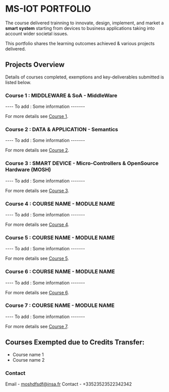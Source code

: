 # MS-IOT PORTFOLIO

The course delivered trainning to innovate, design, implement, and market a **smart system** starting from devices to business applications taking into account wider societal issues.

This portfolio shares the learning outcomes achieved & various projects delivered. 

## Projects Overview

Details of courses completed, exemptions and key-deliverables submitted is listed below.

### Course 1 : MIDDLEWARE & SoA - MiddleWare

---- To add : Some information -------

For more details see [Course 1](./course1.md).

### Course 2 : DATA & APPLICATION - Semantics

---- To add : Some information -------

For more details see [Course 2](./course2.md).

### Course 3 : SMART DEVICE - Micro-Controllers & OpenSource Hardware (MOSH)

---- To add : Some information -------

For more details see [Course 3](./course3.md).

### Course 4 : COURSE NAME - MODULE NAME

---- To add : Some information -------

For more details see [Course 4](./course4.md).

### Course 5 : COURSE NAME - MODULE NAME

---- To add : Some information -------

For more details see [Course 5](./course5.md).

### Course 6 : COURSE NAME - MODULE NAME

---- To add : Some information -------

For more details see [Course 6](./course6.md).

### Course 7 : COURSE NAME - MODULE NAME

---- To add : Some information -------

For more details see [Course 7](./course7.md).


## Courses Exempted due to Credits Transfer: 

- Course name 1 
- Course name 2 


### Contact

Email - moshdfsdf@insa.fr
Contact - +33523523522342342
